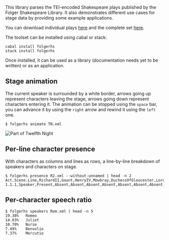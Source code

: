 
This library parses the TEI-encoded Shakespeare plays published by the Folger
Shakespeare Library. It also demonstrates different use cases for stage data by
providing some example applications.

You can download individual plays [here][downloads] and the complete set
[here][download-all].

[downloads]: http://www.folgerdigitaltexts.org/download/
[download-all]: http://www.folgerdigitaltexts.org/download/xml/FolgerDigitalTexts_XML_Complete.zip

The toolset can be installed using cabal or stack:

    cabal install folgerhs
    stack install folgerhs

Once installed, it can be used as a library (documentation needs yet to be
written) or as an application.

## Stage animation

The current speaker is surrounded by a white border, arrows going up represent
characters leaving the stage, arrows going down represent characters entering
it. The animation can be stopped using the `space` bar, you can advance it by
using the `right` arrow and rewind it using the `left` one.

    $ folgerhs animate TN.xml

![Part of Twelfth Night](./video.gif)

## Per-line character presence

With characters as columns and lines as rows, a line-by-line breakdown of
speakers and characters on stage.

    $ folgerhs presence R2.xml --without-unnamed | head -n 2
    Act.Scene.Line,RichardII,Gaunt,HenryIV,Mowbray,DuchessOfGloucester,LordMarshal,Aumerle,Green,Bagot,Bushy,York,Queen,Ross,Willoughby,Northumberland,Hotspur,Berkeley,Salisbury,WelshCaptain,BishopOfCarlisle,Scroop,Gardener,Fitzwater,Surrey,AbbotOfWestminster,DuchessOfYork,Exton,Groom,Jailer
    1.1.1,Speaker,Present,Absent,Absent,Absent,Absent,Absent,Absent,Absent,Absent,Absent,Absent,Absent,Absent,Absent,Absent,Absent,Absent,Absent,Absent,Absent,Absent,Absent,Absent,Absent,Absent,Absent,Absent,Absent

## Per-character speech ratio

    $ folgerhs speakers Rom.xml | head -n 5
    19.38%   Romeo
    14.03%   Juliet
    10.70%   Nurse
    7.49%    Benvolio
    7.37%    Mercutio
